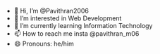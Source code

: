 - 👋 Hi, I’m @Pavithran2006
- 👀 I’m interested in Web Development
- 🌱 I’m currently learning Information Technology
- 📫 How to reach me insta @pavithran_m06
- 😄 Pronouns: he/him

<!---
Pavithran2006/Pavithran2006 is a ✨ special ✨ repository because its `README.md` (this file) appears on your GitHub profile.
You can click the Preview link to take a look at your changes.
--->
